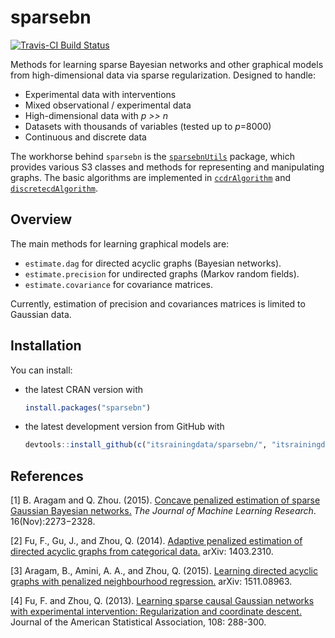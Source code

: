 sparsebn
========

[![Travis-CI Build Status](https://travis-ci.org/itsrainingdata/sparsebn.svg?branch=master)](https://travis-ci.org/itsrainingdata/sparsebn)

Methods for learning sparse Bayesian networks and other graphical models from high-dimensional data via sparse regularization. Designed to handle:

-   Experimental data with interventions
-   Mixed observational / experimental data
-   High-dimensional data with *p &gt;&gt; n*
-   Datasets with thousands of variables (tested up to *p*=8000)
-   Continuous and discrete data

The workhorse behind `sparsebn` is the [`sparsebnUtils`](http://www.github.com/itsrainingdata/sparsebnUtils/) package, which provides various S3 classes and methods for representing and manipulating graphs. The basic algorithms are implemented in [`ccdrAlgorithm`](http://www.github.com/itsrainingdata/ccdrAlgorithm/) and [`discretecdAlgorithm`](http://www.github.com/gujyjean/discretecdAlgorithm/).

Overview
--------

The main methods for learning graphical models are:

-   `estimate.dag` for directed acyclic graphs (Bayesian networks).
-   `estimate.precision` for undirected graphs (Markov random fields).
-   `estimate.covariance` for covariance matrices.

Currently, estimation of precision and covariances matrices is limited to Gaussian data.

Installation
------------

You can install:

-   the latest CRAN version with

    ``` r
    install.packages("sparsebn")
    ```

-   the latest development version from GitHub with

    ``` r
    devtools::install_github(c("itsrainingdata/sparsebn/", "itsrainingdata/sparsebnUtils/dev", "itsrainingdata/ccdrAlgorithm/dev", "gujyjean/discretecdAlgorithm"))
    ```

References
----------

\[1\] B. Aragam and Q. Zhou. (2015). [Concave penalized estimation of sparse Gaussian Bayesian networks.](http://jmlr.org/papers/v16/aragam15a.html) *The Journal of Machine Learning Research*. 16(Nov):2273−2328.

\[2\] Fu, F., Gu, J., and Zhou, Q. (2014). [Adaptive penalized estimation of directed acyclic graphs from categorical data.](http://arxiv.org/abs/1403.2310) arXiv: 1403.2310.

\[3\] Aragam, B., Amini, A. A., and Zhou, Q. (2015). [Learning directed acyclic graphs with penalized neighbourhood regression.](http://arxiv.org/abs/1511.08963) arXiv: 1511.08963.

\[4\] Fu, F. and Zhou, Q. (2013). [Learning sparse causal Gaussian networks with experimental intervention: Regularization and coordinate descent.](http://amstat.tandfonline.com/doi/abs/10.1080/01621459.2012.754359) Journal of the American Statistical Association, 108: 288-300.
